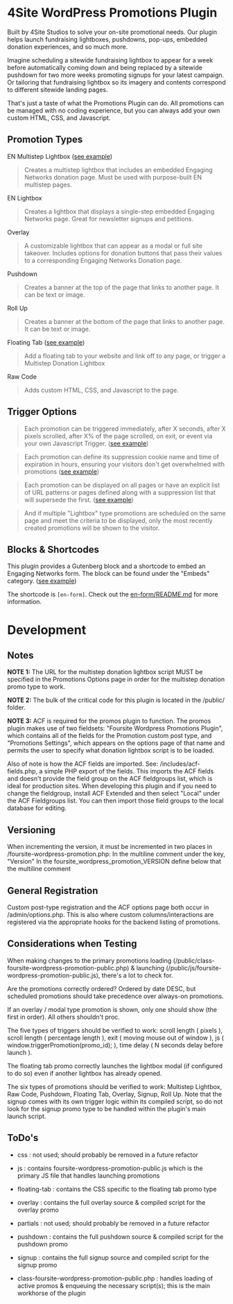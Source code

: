 # 4Site WordPress Promotions Plugin
Built by 4Site Studios to solve your on-site promotional needs. Our plugin helps launch fundraising lightboxes, pushdowns, pop-ups, embedded donation experiences, and so much more.

Imagine scheduling a sitewide fundraising lightbox to appear for a week before automatically coming down and being replaced by a sitewide pushdown for two more weeks promoting signups for your latest campaign. Or tailoring that fundraising lightbox so its imagery and contents correspond to different sitewide landing pages.

That's just a taste of what the Promotions Plugin can do. All promotions can be managed with no coding experience, but you can always add your own custom HTML, CSS, and Javascript.


## Promotion Types

EN Multistep Lightbox ([see example](https://cln.sh/Dk3Kl5Nd))

> Creates a multistep lightbox that includes an embedded Engaging Networks donation page. Must be used with purpose-built EN multistep pages.

EN Lightbox

> Creates a lightbox that displays a single-step embedded Engaging Networks page. Great for newsletter signups and petitions.

Overlay

> A customizable lightbox that can appear as a modal or full site takeover. Includes options for donation buttons that pass their values to a corresponding Engaging Networks Donation page.
 
Pushdown

> Creates a banner at the top of the page that links to another page. It can be text or image.

Roll Up

> Creates a banner at the bottom of the page that links to another page. It can be text or image.

Floating Tab ([see example](https://cln.sh/kzY56ZXg))

> Add a floating tab to your website and link off to any page, or trigger a Multistep Donation Lightbox

Raw Code

> Adds custom HTML, CSS, and Javascript to the page.

## Trigger Options

> Each promotion can be triggered immediately, after X seconds, after X pixels scrolled, after X% of the page scrolled, on exit, or event via your own Javascript Trigger. ([see example](https://cln.sh/gg4M1SYY))

> Each promotion can define its suppression cookie name and time of expiration in hours, ensuring your visitors don't get overwhelmed with promotions ([see example](https://cln.sh/p5kPr6qk))

> Each promotion can be displayed on all pages or have an explicit list of URL patterns or pages defined along with a suppression list that will supersede the first. ([see example](https://cln.sh/DhTC3RqD))

> And if multiple "Lightbox" type promotions are scheduled on the same page and meet the criteria to be displayed, only the most recently created promotions will be shown to the visitor.

## Blocks & Shortcodes

This plugin provides a Gutenberg block and a shortcode to embed an Engaging Networks form. The block can be found under the "Embeds" category. ([see example](https://cln.sh/LLF4QS5Z))

The shortcode is `[en-form]`. Check out the [en-form/README.md](en-form/README.md) for more information.


# Development
## Notes

**NOTE 1:** The URL for the multistep donation lightbox script MUST be specified in the Promotions Options page in order for the multistep donation promo type to work.

**NOTE 2:** The bulk of the critical code for this plugin is located in the /public/ folder.

**NOTE 3:** ACF is required for the promos plugin to function. The promos plugin makes use of two fieldsets: "Foursite Wordpress Promotions Plugin", which contains all of the fields for the Promotion custom post type, and "Promotions Settings", which appears on the options page of that name and permits the user to specify what donation lightbox script is to be loaded.

Also of note is how the ACF fields are imported. See: /includes/acf-fields.php, a simple PHP export of the fields. This imports the ACF fields and doesn't provide the field group on the ACF fieldgroups list, which is ideal for production sites. When developing this plugin and if you need to change the fieldgroup, install ACF Extended and then select "Local" under the ACF Fieldgroups list. You can then import those field groups to the local database for editing.

## Versioning

When incrementing the version, it must be incremented in two places in /foursite-wordpress-promotion.php:
In the multiline comment under the key, "Version"
In the foursite_wordpress_promotion_VERSION define below that the multiline comment

## General Registration

Custom post-type registration and the ACF options page both occur in /admin/options.php. This is also where custom columns/interactions are registered via the appropriate hooks for the backend listing of promotions.


## Considerations when Testing

When making changes to the primary promotions loading (/public/class-foursite-wordpress-promotion-public.php) & launching (/public/js/foursite-wordpress-promotion-public.js), there's a lot to check for.


Are the promotions correctly ordered? Ordered by date DESC, but scheduled promotions should take precedence over always-on promotions.


If an overlay / modal type promotion is shown, only one should show (the first in order). All others shouldn't proc.


The five types of triggers should be verified to work: scroll length ( pixels ), scroll length ( percentage length ), exit ( moving mouse out of window ), js ( window.triggerPromotion(promo_id); ), time delay ( N seconds delay before launch ).


The floating tab promo correctly launches the lightbox modal (if configured to do so) even if another lightbox has already opened.


The six types of promotions should be verified to work: Multistep Lightbox, Raw Code, Pushdown, Floating Tab, Overlay, Signup, Roll Up. Note that the signup comes with its own trigger logic within its compiled script, so do not look for the signup promo type to be handled within the plugin's main launch script.


## ToDo's

 * css : not used; should probably be removed in a future refactor

 * js : contains foursite-wordpress-promotion-public.js which is the primary JS file that handles launching promotions

 * floating-tab : contains the CSS specific to the floating tab promo type

 * overlay : contains the full overlay source & compiled script for the overlay promo

 * partials : not used; should probably be removed in a future refactor

 * pushdown : contains the full pushdown source & compiled script for the pushdown promo

 * signup : contains the full signup source and compiled script for the signup promo

 * class-foursite-wordpress-promotion-public.php : handles loading of active promos & enqueuing the necessary script(s); this is the main workhorse of the plugin
